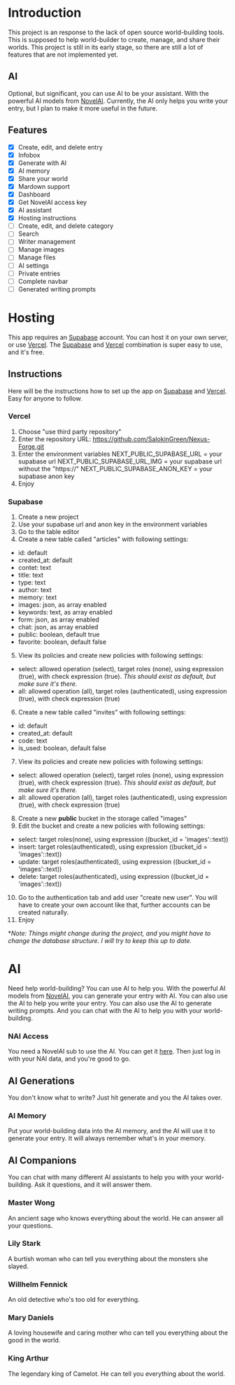 # Introduction

This project is an response to the lack of open source world-building tools. This is supposed to help world-builder to create, manage, and share their worlds. This project is still in its early stage, so there are still a lot of features that are not implemented yet.

## AI

Optional, but significant, you can use AI to be your assistant. With the powerful AI models from [NovelAI](https//:www.novelai.net). Currently, the AI only helps you write your entry, but I plan to make it more useful in the future.

## Features

- [x] Create, edit, and delete entry
- [x] Infobox
- [x] Generate with AI
- [x] AI memory
- [x] Share your world
- [x] Mardown support
- [x] Dashboard
- [x] Get NovelAI access key
- [x] AI assistant
- [x] Hosting instructions
- [ ] Create, edit, and delete category
- [ ] Search
- [ ] Writer management
- [ ] Manage images
- [ ] Manage files
- [ ] AI settings
- [ ] Private entries
- [ ] Complete navbar
- [ ] Generated writing prompts

# Hosting

This app requires an [Supabase](https://supabase.com/) account. You can host it on your own server, or use [Vercel](https://vercel.com/). The [Supabase](https://supabase.com/) and [Vercel](https://vercel.com/) combination is super easy to use, and it's free.

## Instructions

Here will be the instructions how to set up the app on [Supabase](https://supabase.com/) and [Vercel](https://vercel.com/). Easy for anyone to follow.

### Vercel

1. Choose "use third party repository"
2. Enter the repository URL: https://github.com/SalokinGreen/Nexus-Forge.git
3. Enter the environment variables
   NEXT_PUBLIC_SUPABASE_URL = your supabase url
   NEXT_PUBLIC_SUPABASE_URL_IMG = your supabase url without the "https://"
   NEXT_PUBLIC_SUPABASE_ANON_KEY = your supabase anon key
4. Enjoy

### Supabase

1. Create a new project
2. Use your supabase url and anon key in the environment variables
3. Go to the table editor
4. Create a new table called "articles" with following settings:

- id: default
- created_at: default
- contet: text
- title: text
- type: text
- author: text
- memory: text
- images: json, as array enabled
- keywords: text, as array enabled
- form: json, as array enabled
- chat: json, as array enabled
- public: boolean, default true
- favorite: boolean, default false

5. View its policies and create new policies with following settings:

- select: allowed operation (select), target roles (none), using expression (true), with check expression (true). _This should exist as default, but make sure it's there._
- all: allowed operation (all), target roles (authenticated), using expression (true), with check expression (true)

6. Create a new table called "invites" with following settings:

- id: default
- created_at: default
- code: text
- is_used: boolean, default false

7. View its policies and create new policies with following settings:

- select: allowed operation (select), target roles (none), using expression (true), with check expression (true). _This should exist as default, but make sure it's there._
- all: allowed operation (all), target roles (authenticated), using expression (true), with check expression (true)

8. Create a new **public** bucket in the storage called "images"
9. Edit the bucket and create a new policies with following settings:

- select: target roles(none), using expression ((bucket_id = 'images'::text))
- insert: target roles(authenticated), using expression ((bucket_id = 'images'::text))
- update: target roles(authenticated), using expression ((bucket_id = 'images'::text))
- delete: target roles(authenticated), using expression ((bucket_id = 'images'::text))

10. Go to the authentication tab and add user "create new user". You will have to create your own account like that, further accounts can be created naturally.
11. Enjoy

\*_Note: Things might change during the project, and you might have to change the database structure. I will try to keep this up to date._

# AI

Need help world-building? You can use AI to help you. With the powerful AI models from [NovelAI](https://www.novelai.net), you can generate your entry with AI. You can also use the AI to help you write your entry. You can also use the AI to generate writing prompts. And you can chat with the AI to help you with your world-building.

### NAI Access

You need a NovelAI sub to use the AI. You can get it [here](https://www.novelai.net/). Then just log in with your NAI data, and you're good to go.

## AI Generations

You don't know what to write? Just hit generate and you the AI takes over.

### AI Memory

Put your world-building data into the AI memory, and the AI will use it to generate your entry. It will always remember what's in your memory.

## AI Companions

You can chat with many different AI assistants to help you with your world-building. Ask it questions, and it will answer them.

### Master Wong

An ancient sage who knows everything about the world. He can answer all your questions.

### Lily Stark

A burtish woman who can tell you everything about the monsters she slayed.

### Willhelm Fennick

An old detective who's too old for everything.

### Mary Daniels

A loving housewife and caring mother who can tell you everything about the good in the world.

### King Arthur

The legendary king of Camelot. He can tell you everything about the world.
